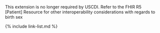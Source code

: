 This extension is no longer required by USCDI. Refer to the FHIR R5 [Patient] Resource for other interoperability considerations with regards to birth sex

{% include link-list.md %}
